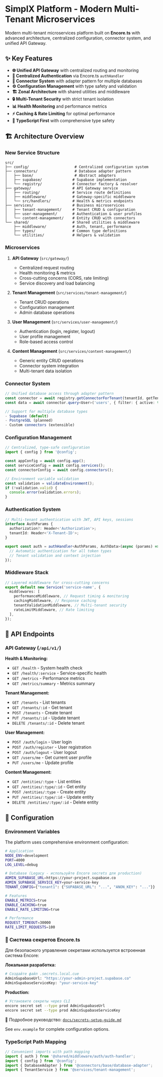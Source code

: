 # SimplX Platform - Modern Multi-Tenant Microservices

Modern multi-tenant microservices platform built on **Encore.ts** with advanced architecture, centralized configuration, connector system, and unified API Gateway.

## ✨ Key Features

- **🌐 Unified API Gateway** with centralized routing and monitoring
- **🔐 Centralized Authentication** via Encore.ts `authHandler`
- **🔌 Connector System** with adapter pattern for multiple databases
- **⚙️ Configuration Management** with type safety and validation
- **🏗️ Zonal Architecture** with shared utilities and middleware
- **🔒 Multi-Tenant Security** with strict tenant isolation
- **📊 Health Monitoring** and performance metrics
- **⚡ Caching & Rate Limiting** for optimal performance
- **🎯 TypeScript First** with comprehensive type safety

## 🏗 Architecture Overview

### New Service Structure

```
src/
├── config/                     # Centralized configuration system
├── connectors/                 # Database adapter pattern
│   ├── base/                   # Abstract adapters
│   ├── supabase/              # Supabase implementation
│   └── registry/              # Connector factory & resolver
├── gateway/                   # API Gateway service
│   ├── routing/               # Service route definitions
│   ├── middleware/            # Gateway-specific middleware
│   └── src/handlers/          # Health & metrics endpoints
├── services/                  # Business microservices
│   ├── tenant-management/     # Tenant CRUD & configuration
│   ├── user-management/       # Authentication & user profiles
│   └── content-management/    # Entity CRUD with connectors
└── shared/                    # Shared utilities & middleware
    ├── middleware/            # Auth, tenant, performance
    ├── types/                 # Common type definitions
    └── utilities/             # Helpers & validation
```

### Microservices

1. **API Gateway** (`src/gateway/`)

   - Centralized request routing
   - Health monitoring & metrics
   - Cross-cutting concerns (CORS, rate limiting)
   - Service discovery and load balancing

2. **Tenant Management** (`src/services/tenant-management/`)

   - Tenant CRUD operations
   - Configuration management
   - Admin database operations

3. **User Management** (`src/services/user-management/`)

   - Authentication (login, register, logout)
   - User profile management
   - Role-based access control

4. **Content Management** (`src/services/content-management/`)
   - Generic entity CRUD operations
   - Connector system integration
   - Multi-tenant data isolation

### Connector System

```typescript
// Unified database access through adapter pattern
const connector = await registry.getConnectorForTenant(tenantId, getTenantConfig);
const data = await connector.query<User>('users', { filter: { active: true } });

// Support for multiple database types
- Supabase (default)
- PostgreSQL (planned)
- Custom connectors (extensible)
```

### Configuration Management

```typescript
// Centralized, type-safe configuration
import { config } from '@config';

const appConfig = await config.app();
const serviceConfig = await config.services();
const connectorConfig = await config.connectors();

// Environment variable validation
const validation = validateEnvironment();
if (!validation.valid) {
  console.error(validation.errors);
}
```

### Authentication System

```typescript
// Multi-tenant authentication with JWT, API keys, sessions
interface AuthParams {
  authorization?: Header<'Authorization'>;
  tenantId: Header<'X-Tenant-ID'>;
}

export const auth = authHandler<AuthParams, AuthData>(async (params) => {
  // Automatic authentication for all token types
  // Tenant validation and context injection
});
```

### Middleware Stack

```typescript
// Layered middleware for cross-cutting concerns
export default new Service('service-name', {
  middlewares: [
    performanceMiddleware, // Request timing & monitoring
    cachingMiddleware, // Response caching
    tenantValidationMiddleware, // Multi-tenant security
    rateLimitMiddleware, // Rate limiting
  ],
});
```

## 🚀 API Endpoints

### API Gateway (`/api/v1/`)

**Health & Monitoring:**

- `GET /health` - System health check
- `GET /health/:service` - Service-specific health
- `GET /metrics` - Performance metrics
- `GET /metrics/summary` - Metrics summary

**Tenant Management:**

- `GET /tenants` - List tenants
- `GET /tenants/:id` - Get tenant
- `POST /tenants` - Create tenant
- `PUT /tenants/:id` - Update tenant
- `DELETE /tenants/:id` - Delete tenant

**User Management:**

- `POST /auth/login` - User login
- `POST /auth/register` - User registration
- `POST /auth/logout` - User logout
- `GET /users/me` - Get current user profile
- `PUT /users/me` - Update profile

**Content Management:**

- `GET /entities/:type` - List entities
- `GET /entities/:type/:id` - Get entity
- `POST /entities/:type` - Create entity
- `PUT /entities/:type/:id` - Update entity
- `DELETE /entities/:type/:id` - Delete entity

## 🔧 Configuration

### Environment Variables

The platform uses comprehensive environment configuration:

```bash
# Application
NODE_ENV=development
PORT=4000
LOG_LEVEL=debug

# Database (Legacy - используйте Encore secrets для production)
ADMIN_SUPABASE_URL=https://your-project.supabase.co
ADMIN_SUPABASE_SERVICE_KEY=your-service-key
TENANT_CONFIG={"tenant1": {"SUPABASE_URL": "...", "ANON_KEY": "..."}}

# Features
ENABLE_METRICS=true
ENABLE_CACHING=true
ENABLE_RATE_LIMITING=true

# Performance
REQUEST_TIMEOUT=30000
RATE_LIMIT_REQUESTS=100
```

### 🔐 Система секретов Encore.ts

Для безопасного управления секретами используется встроенная система Encore:

**Локальная разработка:**
```bash
# Создайте файл .secrets.local.cue
AdminSupabaseUrl: "https://your-admin-project.supabase.co"
AdminSupabaseServiceKey: "your-service-key"
```

**Production:**
```bash
# Установите секреты через CLI
encore secret set --type prod AdminSupabaseUrl
encore secret set --type prod AdminSupabaseServiceKey
```

📖 Подробное руководство: [`docs/secrets-setup-guide.md`](docs/secrets-setup-guide.md)

See `env.example` for complete configuration options.

### TypeScript Path Mapping

```typescript
// Convenient imports with path mapping
import { auth } from '@shared/middleware/auth/auth-handler';
import { config } from '@config';
import { DatabaseAdapter } from '@connectors/base/database-adapter';
import { TenantService } from '@services/tenant-management';
```
